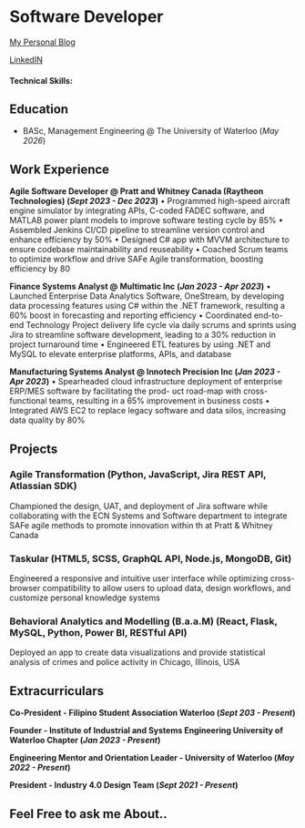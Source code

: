 # Software Developer
[My Personal Blog](https://medium.com/@adrv.eraa)

[LinkedIN]()

#### Technical Skills: 

## Education
- BASc, Management Engineering @ The University of Waterloo (_May 2026_)

## Work Experience
**Agile Software Developer @ Pratt and Whitney Canada (Raytheon Technologies) (_Sept 2023 - Dec 2023_)**
• Programmed high-speed aircraft engine simulator by integrating APIs, C-coded FADEC software, and
MATLAB power plant models to improve software testing cycle by 85%
• Assembled Jenkins CI/CD pipeline to streamline version control and enhance efficiency by 50%
• Designed C# app with MVVM architecture to ensure codebase maintainability and reuseability
• Coached Scrum teams to optimize workflow and drive SAFe Agile transformation, boosting efficiency by 80

**Finance Systems Analyst @ Multimatic Inc (_Jan 2023 - Apr 2023_)**
• Launched Enterprise Data Analytics Software, OneStream, by developing data processing features using
C# within the .NET framework, resulting a 60% boost in forecasting and reporting efficiency
• Coordinated end-to-end Technology Project delivery life cycle via daily scrums and sprints using Jira to
streamline software development, leading to a 30% reduction in project turnaround time
• Engineered ETL features by using .NET and MySQL to elevate enterprise platforms, APIs, and database

**Manufacturing Systems Analyst @ Innotech Precision Inc (_Jan 2023 - Apr 2023_)**
• Spearheaded cloud infrastructure deployment of enterprise ERP/MES software by facilitating the prod-
uct road-map with cross-functional teams, resulting in a 65% improvement in business costs
• Integrated AWS EC2 to replace legacy software and data silos, increasing data quality by 80%

## Projects
### Agile Transformation (Python, JavaScript, Jira REST API, Atlassian SDK)
Championed the design, UAT, and deployment of Jira software while collaborating with the ECN Systems and
Software department to integrate SAFe agile methods to promote innovation within th at Pratt & Whitney Canada

### Taskular (HTML5, SCSS, GraphQL API, Node.js, MongoDB, Git)
Engineered a responsive and intuitive user interface while optimizing cross-browser compatibility to allow
users to upload data, design workflows, and customize personal knowledge systems

### Behavioral Analytics and Modelling (B.a.a.M) (React, Flask, MySQL, Python, Power BI, RESTful API)
Deployed an app to create data visualizations and provide statistical analysis of crimes and police activity in
Chicago, Illinois, USA


## Extracurriculars
**Co-President - Filipino Student Association Waterloo (_Sept 203 - Present_)**

**Founder - Institute of Industrial and Systems Engineering University of Waterloo Chapter (_Jan 2023 - Present_)**

**Engineering Mentor and Orientation Leader - University of Waterloo (_May 2022 - Present_)**

**President - Industry 4.0 Design Team (_Sept 2021 - Present_)**

## Feel Free to ask me About..
